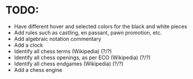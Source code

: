 # TODO:

- Have different hover and selected colors for the black and white pieces
- Add rules such as castling, en passant, pawn promotion, etc.
- Add algebraic notation commentary
- Add a clock
- Identify all chess terms (Wikipedia) (?/?)
- Identify all chess openings, as per ECO (Wikipedia) (?/?)
- Identify all chess endgames (Wikipedia) (?/?)
- Add a chess engine
